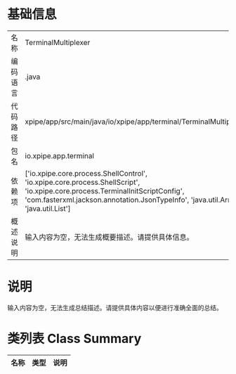 # 基础信息

|      |      |
|------|------|
| 名称 | TerminalMultiplexer |
| 编码语言 | .java |
| 代码路径 | xpipe/app/src/main/java/io/xpipe/app/terminal/TerminalMultiplexer.java |
| 包名 | io.xpipe.app.terminal |
| 依赖项 | ['io.xpipe.core.process.ShellControl', 'io.xpipe.core.process.ShellScript', 'io.xpipe.core.process.TerminalInitScriptConfig', 'com.fasterxml.jackson.annotation.JsonTypeInfo', 'java.util.ArrayList', 'java.util.List'] |
| 概述说明 | 输入内容为空，无法生成概要描述。请提供具体信息。 |

# 说明

输入内容为空，无法生成总结描述。请提供具体内容以便进行准确全面的总结。

# 类列表 Class Summary

| 名称   | 类型  | 说明 |
|-------|------|-------------|




